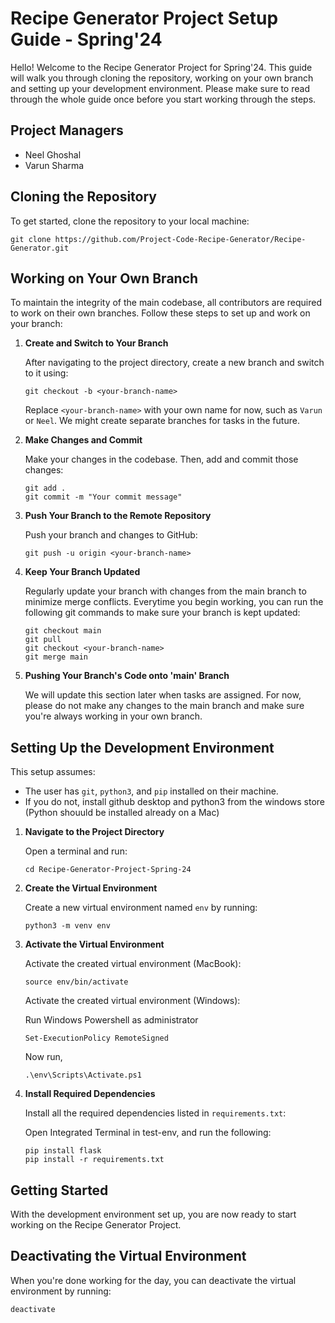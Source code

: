 # Recipe Generator Project Setup Guide - Spring'24

Hello! Welcome to the Recipe Generator Project for Spring'24. This guide will walk you through cloning the repository, working on your own branch and setting up your development environment. Please make sure to read through the whole guide once before you start working through the steps.

## Project Managers

- Neel Ghoshal 
- Varun Sharma

## Cloning the Repository

To get started, clone the repository to your local machine:
    
    
    git clone https://github.com/Project-Code-Recipe-Generator/Recipe-Generator.git

## Working on Your Own Branch

To maintain the integrity of the main codebase, all contributors are required to work on their own branches. Follow these steps to set up and work on your branch:

1. **Create and Switch to Your Branch**

    After navigating to the project directory, create a new branch and switch to it using:

    ```
    git checkout -b <your-branch-name>
    ```

    Replace `<your-branch-name>` with your own name for now, such as `Varun` or `Neel`. We might create separate branches for tasks in the future. 

2. **Make Changes and Commit**

    Make your changes in the codebase. Then, add and commit those changes:

    ```
    git add .
    git commit -m "Your commit message"
    ```

3. **Push Your Branch to the Remote Repository**

    Push your branch and changes to GitHub:

    ```
    git push -u origin <your-branch-name>
    ```

4. **Keep Your Branch Updated**

    Regularly update your branch with changes from the main branch to minimize merge conflicts. Everytime you begin working, you can run the following git commands to make sure your branch is kept updated:

    ```
    git checkout main
    git pull
    git checkout <your-branch-name>
    git merge main
    ```

5. **Pushing Your Branch's Code onto 'main' Branch**

   We will update this section later when tasks are assigned. For now, please do not make any changes to the main branch and make sure you're always working in your own branch.

## Setting Up the Development Environment

This setup assumes:
- The user has `git`, `python3`, and `pip` installed on their machine.
- If you do not, install github desktop and python3 from the windows store (Python shouuld be installed already on a Mac)

1. **Navigate to the Project Directory**

    Open a terminal and run:

    ```
    cd Recipe-Generator-Project-Spring-24
    ```

2. **Create the Virtual Environment**

    Create a new virtual environment named `env` by running:

    ```
    python3 -m venv env
    ```

3. **Activate the Virtual Environment**

    Activate the created virtual environment (MacBook):

    ```
    source env/bin/activate
    ```

    
    Activate the created virtual environment (Windows):
    
    Run Windows Powershell as administrator

    ```
    Set-ExecutionPolicy RemoteSigned
    
    ```

    Now run,

   ```
   .\env\Scripts\Activate.ps1
   
   ```

5. **Install Required Dependencies**

    Install all the required dependencies listed in `requirements.txt`:

   Open Integrated Terminal in test-env, and run the following:

    ```
    pip install flask
    pip install -r requirements.txt
    ```

## Getting Started

With the development environment set up, you are now ready to start working on the Recipe Generator Project.

## Deactivating the Virtual Environment

When you're done working for the day, you can deactivate the virtual environment by running: 

    deactivate



